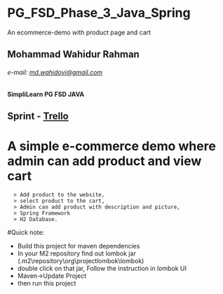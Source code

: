 # PG_FSD_Phase_3_Java_Spring
An ecommerce-demo with product page and cart

## Mohammad Wahidur Rahman
###### e-mail: md.wahidovi@gmail.com
**SimpliLearn PG FSD JAVA** 
## Sprint - [Trello](https://trello.com/b/oaydGMlX)

# A simple e-commerce demo where admin can add product and view cart  

      > Add product to the website,
      > select product to the cart, 
      > Admin can add product with description and picture, 
      > Spring Framework 
      > H2 Database.



#Quick note: 
 * Build this project for maven dependencies
 * In your M2 repository find out lombok jar (.m2\repository\org\projectlombok\lombok\)
 * double click on that jar, Follow the instruction in lombok UI
 * Maven->Update Project
 * then run this project

